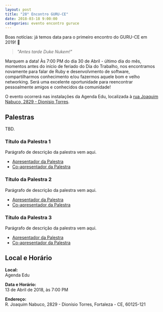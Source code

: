 ```yaml
---
layout: post
title: "28° Encontro GURU-CE"
date: 2018-03-18 9:00:00
categories: evento encontro guruce
---
```


Boas notícias: já temos data para o primeiro encontro do GURU-CE em 2019! 🎉

> _"Antes tarde Duke Nukem!"_

Marquem a data! Às 7:00 PM do dia 30 de Abril - último dia do mês, momentos antes do início de feriado do Dia do Trabalho, nos encontramos novamente para falar de Ruby e desenvolvmento de software, compartilharmos conhecimento e/ou fazermos aquele bom e velho networking. Será uma excelente oportunidade para reencontrar pessoalmente amigos e conhecidos da comunidade!

O evento ocorrerá nas instalações da Agenda Edu, localizada à [rua Joaquim Nabuco, 2829 - Dionísio Torres](https://goo.gl/maps/4DiFpDY6jkA2).

## Palestras

TBD.

### Título da Palestra 1

Parágrafo de descrição da palestra vem aqui.

- [Apresentador da Palestra](http://site-do-apresentador.com)
- [Co-apresentador da Palestra](http://site-do-co-apresentador.com)

### Título da Palestra 2

Parágrafo de descrição da palestra vem aqui.

- [Apresentador da Palestra](http://site-do-apresentador.com)
- [Co-apresentador da Palestra](http://site-do-co-apresentador.com)

### Título da Palestra 3

Parágrafo de descrição da palestra vem aqui.

- [Apresentador da Palestra](http://site-do-apresentador.com)
- [Co-apresentador da Palestra](http://site-do-co-apresentador.com)

## Local e Horário

**Local:**  
Agenda Edu

**Data e Horário:**  
13 de Abril de 2018, às 7:00 PM

**Endereço:**  
R. Joaquim Nabuco, 2829 - Dionísio Torres, Fortaleza - CE, 60125-121
